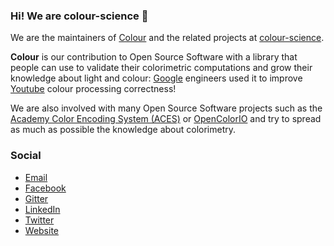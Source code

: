 ### Hi! We are colour-science 👋

We are the maintainers of [Colour](https://github.com/colour-science/colour) and the related projects at [colour-science](https://github.com/colour-science).

**Colour** is our contribution to Open Source Software with a library that people can use to validate their colorimetric computations and grow their knowledge about light and colour: [Google](https://www.google.com/) engineers used it to improve [Youtube](https://www.youtube.com/) colour processing correctness!

We are also involved with many Open Source Software projects such as the [Academy Color Encoding System (ACES)](https://www.oscars.org/science-technology/sci-tech-projects/aces) or [OpenColorIO](https://opencolorio.org/) and try to spread as much as possible the knowledge about colorimetry.

### Social

- [Email](mailto:colour-developers@colour-science.org)
- [Facebook](https://www.facebook.com/python.colour.science)
- [Gitter](https://gitter.im/colour-science/colour)
- [LinkedIn](https://www.linkedin.com/in/thomasmansencal/)
- [Twitter](https://twitter.com/colour_science)
- [Website](https://www.colour-science.org/)
